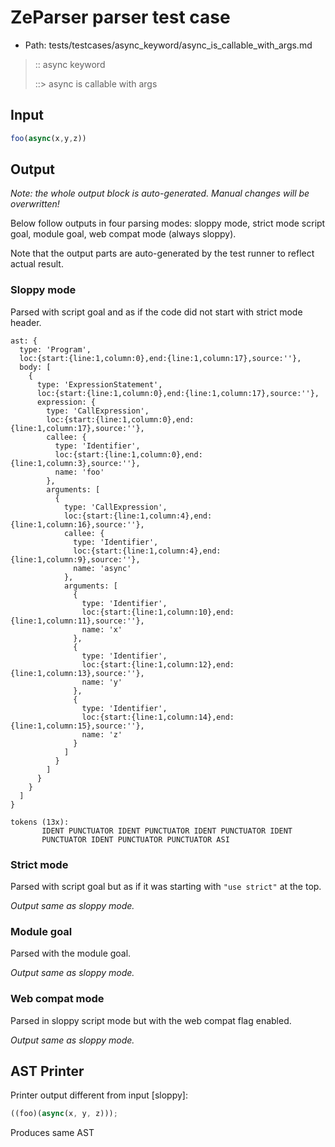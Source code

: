 # ZeParser parser test case

- Path: tests/testcases/async_keyword/async_is_callable_with_args.md

> :: async keyword
>
> ::> async is callable with args

## Input

`````js
foo(async(x,y,z))
`````

## Output

_Note: the whole output block is auto-generated. Manual changes will be overwritten!_

Below follow outputs in four parsing modes: sloppy mode, strict mode script goal, module goal, web compat mode (always sloppy).

Note that the output parts are auto-generated by the test runner to reflect actual result.

### Sloppy mode

Parsed with script goal and as if the code did not start with strict mode header.

`````
ast: {
  type: 'Program',
  loc:{start:{line:1,column:0},end:{line:1,column:17},source:''},
  body: [
    {
      type: 'ExpressionStatement',
      loc:{start:{line:1,column:0},end:{line:1,column:17},source:''},
      expression: {
        type: 'CallExpression',
        loc:{start:{line:1,column:0},end:{line:1,column:17},source:''},
        callee: {
          type: 'Identifier',
          loc:{start:{line:1,column:0},end:{line:1,column:3},source:''},
          name: 'foo'
        },
        arguments: [
          {
            type: 'CallExpression',
            loc:{start:{line:1,column:4},end:{line:1,column:16},source:''},
            callee: {
              type: 'Identifier',
              loc:{start:{line:1,column:4},end:{line:1,column:9},source:''},
              name: 'async'
            },
            arguments: [
              {
                type: 'Identifier',
                loc:{start:{line:1,column:10},end:{line:1,column:11},source:''},
                name: 'x'
              },
              {
                type: 'Identifier',
                loc:{start:{line:1,column:12},end:{line:1,column:13},source:''},
                name: 'y'
              },
              {
                type: 'Identifier',
                loc:{start:{line:1,column:14},end:{line:1,column:15},source:''},
                name: 'z'
              }
            ]
          }
        ]
      }
    }
  ]
}

tokens (13x):
       IDENT PUNCTUATOR IDENT PUNCTUATOR IDENT PUNCTUATOR IDENT
       PUNCTUATOR IDENT PUNCTUATOR PUNCTUATOR ASI
`````

### Strict mode

Parsed with script goal but as if it was starting with `"use strict"` at the top.

_Output same as sloppy mode._

### Module goal

Parsed with the module goal.

_Output same as sloppy mode._

### Web compat mode

Parsed in sloppy script mode but with the web compat flag enabled.

_Output same as sloppy mode._

## AST Printer

Printer output different from input [sloppy]:

````js
((foo)(async(x, y, z)));
````

Produces same AST
